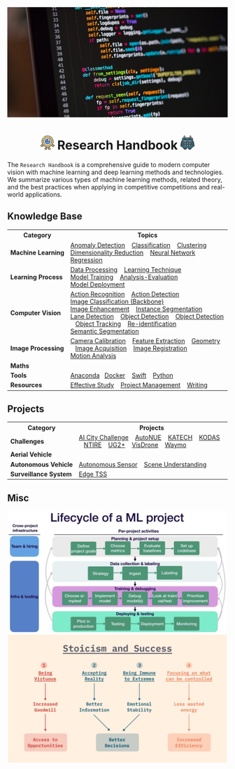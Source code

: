 <div align="center">
<img width="800" src="data/banner.png">

<img src="../data/one_100.png" width="32"> Research Handbook <img src="../data/square_96.png" width="32">
=============================
</div>

The `Research Handbook` is a comprehensive guide to modern computer vision with machine learning and deep learning methods and technologies. We summarize various types of machine learning methods, related theory, and the best practices when applying in competitive competitions and real-world applications.


## Knowledge Base
<table>
    <tr>
        <th>Category</th>
        <th>Topics</th>
    </tr>
    <tr>
        <td><b>Machine&nbsp;Learning</b></td>
        <td>
            <a href="">Anomaly&nbsp;Detection</a> &nbsp;&nbsp;
            <a href="">Classification</a> &nbsp;&nbsp;
            <a href="">Clustering</a> &nbsp;&nbsp;
            <a href="">Dimensionality&nbsp;Reduction</a> &nbsp;&nbsp;
            <a href="">Neural&nbsp;Network</a> &nbsp;&nbsp;
            <a href="">Regression</a> &nbsp;&nbsp;
        </td>
    </tr>
    <tr>
        <td><b>Learning&nbsp;Process</b></td>
        <td>
            <a href="">Data&nbsp;Processing</a> &nbsp;&nbsp;
			<a href="">Learning&nbsp;Technique</a> &nbsp;&nbsp;
            <a href="">Model&nbsp;Training</a> &nbsp;&nbsp;
            <a href="">Analysis-Evaluation</a> &nbsp;&nbsp;
            <a href="">Model&nbsp;Deployment</a> &nbsp;&nbsp;
        </td>
    </tr>
    <tr>
        <td><b>Computer&nbsp;Vision</b></td>
        <td>
            <a href="">Action&nbsp;Recognition</a> &nbsp;&nbsp;
			<a href="">Action&nbsp;Detection</a> &nbsp;&nbsp;
            <a href="https://github.com/phlong3105/one/blob/master/handbook/image_classification/README.md">Image&nbsp;Classification (Backbone)</a> &nbsp;&nbsp;
            <a href="https://github.com/phlong3105/one/blob/master/handbook/image_enhancement/README.md">Image&nbsp;Enhancement</a> &nbsp;&nbsp;
            <a href="">Instance&nbsp;Segmentation</a> &nbsp;&nbsp;
            <a href="https://github.com/phlong3105/one/blob/master/handbook/lane_detection/README.md">Lane&nbsp;Detection</a> &nbsp;&nbsp;
            <a href="https://github.com/phlong3105/one/blob/master/handbook/object_detection/README.md">Object&nbsp;Detection</a> &nbsp;&nbsp;
            <a href="https://github.com/phlong3105/one/blob/master/handbook/object_detection/README.md">Object&nbsp;Detection</a> &nbsp;&nbsp;
            <a href="https://github.com/phlong3105/one/blob/master/handbook/object_tracking/README.md">Object&nbsp;Tracking</a> &nbsp;&nbsp;
            <a href="">Re-identification</a> &nbsp;&nbsp;
            <a href="">Semantic&nbsp;Segmentation</a> &nbsp;&nbsp;
        </td>
    </tr>
    <tr>
        <td><b>Image&nbsp;Processing</b></td>
        <td>
			<a href="https://github.com/phlong3105/one/blob/master/handbook/camera_calibration/README.md">Camera&nbsp;Calibration</a> &nbsp;&nbsp;
            <a href="">Feature&nbsp;Extraction</a> &nbsp;&nbsp;
            <a href="">Geometry</a> &nbsp;&nbsp;
            <a href="">Image&nbsp;Acquisition</a> &nbsp;&nbsp;
            <a href="">Image&nbsp;Registration</a> &nbsp;&nbsp;
            <a href="">Motion&nbsp;Analysis</a> &nbsp;&nbsp;
        </td>
    </tr>
    <tr>
        <td><b>Maths</b></td>
        <td>
        </td>
    </tr>
    <tr>
        <td><b>Tools</b></td>
        <td>
			<a href="https://github.com/phlong3105/one/blob/master/handbook/resources/anaconda.md">Anaconda</a>&nbsp;&nbsp;
 			<a href="https://github.com/phlong3105/one/blob/master/handbook/resources/docker.md">Docker</a> &nbsp;&nbsp;
            <a href="">Swift</a> &nbsp;&nbsp;
            <a href="">Python</a> &nbsp;&nbsp;
        </td>
    </tr>
    <tr>
        <td><b>Resources</b></td>
        <td>
            <a href="">Effective&nbsp;Study</a> &nbsp;&nbsp;
            <a href="">Project&nbsp;Management</a> &nbsp;&nbsp;
            <a href="">Writing</a> &nbsp;&nbsp;
        </td>
    </tr>
</table>


## Projects
<table>
    <tr>
        <th>Category</th>
        <th>Projects</th>
    </tr>
    <tr>
        <td><b>Challenges</b></td>
        <td>
            <a href="">AI&nbsp;City&nbsp;Challenge</a> &nbsp;&nbsp;
            <a href="">AutoNUE</a> &nbsp;&nbsp;
            <a href="">KATECH</a> &nbsp;&nbsp;
            <a href="">KODAS</a> &nbsp;&nbsp;
            <a href="">NTIRE</a> &nbsp;&nbsp;
            <a href="">UG2+</a> &nbsp;&nbsp;
            <a href="">VisDrone</a> &nbsp;&nbsp;
            <a href="">Waymo</a> &nbsp;&nbsp;
        </td>
    </tr>
    <tr>
        <td><b>Aerial&nbsp;Vehicle</b></td>
        <td>
        </td>
    </tr>
    <tr>
        <td><b>Autonomous&nbsp;Vehicle</b></td>
        <td>
            <a href="">Autonomous&nbsp;Sensor</a> &nbsp;&nbsp;
            <a href="">Scene&nbsp;Understanding</a> &nbsp;&nbsp;
        </td>
    </tr>
    <tr>
        <td><b>Surveillance&nbsp;System</b></td>
        <td>
            <a href="">Edge&nbsp;TSS</a> &nbsp;&nbsp;
        </td>
    </tr>
</table>


## Misc
<div align="center">
<img src="data/lifecycle.png" width="500">
<img src="data/stoicism.png"  width="500">
</div>
